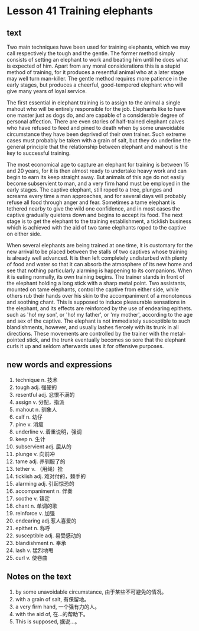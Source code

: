 # Lesson 41 Training elephants
## text
Two main techniques have been used for training elephants, which we may call respectively the tough and the gentle. The former method simply consists of setting an elephant to work and beating him until he does what is expected of him. Apart from any moral considerations this is a stupid method of training, for it produces a resentful animal who at a later stage may well turn man-killer. The gentle method requires more patience in the early stages, but produces a cheerful, good-tempered elephant who will give many years of loyal service.

The first essential in elephant training is to assign to the animal a single mahout who will be entirely responsible for the job. Elephants like to have one master just as dogs do, and are capable of a considerable degree of personal affection. There are even stories of half-trained elephant calves who have refused to feed and pined to death when by some unavoidable circumstance they have been deprived of their own trainer. Such extreme cases must probably be taken with a grain of salt, but they do underline the general principle that the relationship between elephant and mahout is the key to successful training.

The most economical age to capture an elephant for training is between 15 and 20 years, for it is then almost ready to undertake heavy work and can begin to earn its keep straight away. But animals of this age do not easily become subservient to man, and a very firm hand must be employed in the early stages. The captive elephant, still roped to a tree, plunges and screams every time a man approaches, and for several days will probably refuse all food through anger and fear. Sometimes a tame elephant is tethered nearby to give the wild one confidence, and in most cases the captive gradually quietens down and begins to accept its food. The next stage is to get the elephant to the training establishment, a ticklish business which is achieved with the aid of two tame elephants roped to the captive on either side.

When several elephants are being trained at one time, it is customary for the new arrival to be placed between the stalls of two captives whose training is already well advanced. It is then left completely undisturbed with plenty of food and water so that it can absorb the atmosphere of its new home and see that nothing particularly alarming is happening to its companions. When it is eating normally, its own training begins. The trainer stands in front of the elephant holding a long stick with a sharp metal point. Two assistants, mounted on tame elephants, control the captive from either side, while others rub their hands over his skin to the accompaniment of a monotonous and soothing chant. This is supposed to induce pleasurable sensations in the elephant, and its effects are reinforced by the use of endearing epithets. such as 'ho! my son', or 'ho! my father', or 'my mother', according to the age and sex of the captive. The elephant is not immediately susceptible to such blandishments, however, and usually lashes fiercely with its trunk in all directions. These movements are controlled by the trainer with the metal-pointed stick, and the trunk eventually becomes so sore that the elephant curls it up and seldom afterwards uses it for offensive purposes.

## new words and expressions
1. technique n. 技术
2. tough adj. 强硬的
3. resentful adj. 忿恨不满的
4. assign v. 分配，指派
5. mahout n. 驯象人
6. calf n. 幼仔
7. pine v. 消瘦
8. underline v. 着重说明，强调
9. keep n. 生计
10. subservient adj. 屈从的
11. plunge v. 向前冲
12. tame adj. 养驯服了的
13. tether v. （用绳）拴
14. ticklish adj. 难对付的，棘手的
15. alarming adj. 引起惊恐的
16. accompaniment n. 伴奏
17. soothe v. 镇定
18. chant n. 单调的歌
19. reinforce v. 加强
20. endearing adj.惹人喜爱的
21. epithet n. 称呼
22. susceptible adj. 易受感动的
23. blandishment n. 奉承
24. lash v. 猛烈地甩
25. curl v. 使卷曲

## Notes on the text
1. by some unavoidable circumstance, 由于某些不可避免的情况。
2. with a grain of salt, 有保留地。
3. a very firm hand, 一个强有力的人。
4. with the aid of, 在...的帮助下。
5. This is supposed, 据说...。